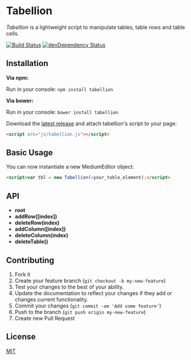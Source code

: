 # Tabellion

*Tabellion* is a lightweight script to manipulate tables, table rows and table
cells.

[![Build Status](https://travis-ci.org/daviferreira/tabellion.svg?branch=master)](https://travis-ci.org/daviferreira/tabellion)
[![devDependency Status](https://david-dm.org/daviferreira/tabellion/dev-status.png)](https://david-dm.org/daviferreira/tabellion#info=devDependencies)

## Installation

**Via npm:**

Run in your console: `npm install tabellion`

**Via bower:**

Run in your console: `bower install tabellion`

Download the [latest release](https://github.com/daviferreira/tabellion/releases) and attach tabellion's script to your page:

```html
<script src="js/tabellion.js"></script>
```

## Basic Usage

You can now instantiate a new MediumEditor object:

```html
<script>var tbl = new Tabellion(<your_table_element);</script>
```

## API

* **root**
* **addRow([index])**
* **deleteRow(index)**
* **addColumn([index])**
* **deleteColumn(index)**
* **deleteTable()**

## Contributing

1. Fork it
2. Create your feature branch (`git checkout -b my-new-feature`)
3. Test your changes to the best of your ability.
4. Update the documentation to reflect your changes if they add or changes current functionality.
5. Commit your changes (`git commit -am 'Add some feature'`)
6. Push to the branch (`git push origin my-new-feature`)
7. Create new Pull Request

## License

[MIT](https://github.com/daviferreira/tabellion/blob/master/LICENSE)
